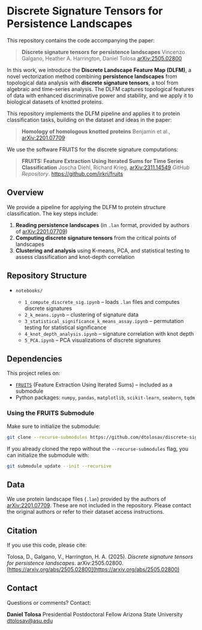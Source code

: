 # Discrete Signature Tensors for Persistence Landscapes

This repository contains the code accompanying the paper:

> **Discrete signature tensors for persistence landscapes**
> Vincenzo Galgano, Heather A. Harrington, Daniel Tolosa
> [arXiv:2505.02800](https://arxiv.org/abs/2505.02800)

In this work, we introduce the **Discrete Landscape Feature Map (DLFM)**, a novel vectorization method combining **persistence landscapes** from topological data analysis with **discrete signature tensors**, a tool from algebraic and time-series analysis. The DLFM captures topological features of data with enhanced discriminative power and stability, and we apply it to biological datasets of knotted proteins.

This repository implements the DLFM pipeline and applies it to protein classification tasks, building on the dataset and ideas in the paper:

> **Homology of homologous knotted proteins**
> Benjamin et al., [arXiv:2201.07709](https://arxiv.org/abs/2201.07709)

We use the software FRUITS for the discrete signature computations:

> **FRUITS: Feature Extraction Using Iterated Sums for Time Series Classification**
> Joscha Diehl, Richard Krieg, [arXiv:2311.14549](https://arxiv.org/abs/2311.14549)
> *GitHub Repository*. https://github.com/irkri/fruits

## Overview

We provide a pipeline for applying the DLFM to protein structure classification. The key steps include:

1. **Reading persistence landscapes** (in `.lan` format, provided by authors of [arXiv:2201.07709](https://arxiv.org/abs/2201.07709))
2. **Computing discrete signature tensors** from the critical points of landscapes
3. **Clustering and analysis** using K-means, PCA, and statistical testing to assess classification and knot-depth correlation

## Repository Structure

* `notebooks/`

  * `1_compute_discrete_sig.ipynb` – loads `.lan` files and computes discrete signatures
  * `2_k_means.ipynb` – clustering of signature data
  * `3_statistical_significance_k_means_assay.ipynb` – permutation testing for statistical significance
  * `4_knot_depth_analysis.ipynb` – signature correlation with knot depth
  * `5_PCA.ipynb` – PCA visualizations of discrete signatures

## Dependencies

This project relies on:

* [`FRUITS`](https://github.com/dtolosa/fruits) (Feature Extraction Using Iterated Sums) – included as a submodule
* Python packages: `numpy`, `pandas`, `matplotlib`, `scikit-learn`, `seaborn`, `tqdm`

### Using the FRUITS Submodule

Make sure to initialize the submodule:

```bash
git clone --recurse-submodules https://github.com/dtolosav/discrete-sig-for-landscapes
```

If you already cloned the repo without the `--recurse-submodules` flag, you can initialize the submodule with:

```bash
git submodule update --init --recursive
```

## Data

We use protein landscape files (`.lan`) provided by the authors of [arXiv:2201.07709](https://arxiv.org/abs/2201.07709). These are not included in the repository. Please contact the original authors or refer to their dataset access instructions.

## Citation

If you use this code, please cite:

Tolosa, D., Galgano, V., Harrington, H. A. (2025). *Discrete signature tensors for persistence landscapes*. arXiv:2505.02800. [https://arxiv.org/abs/2505.02800](https://arxiv.org/abs/2505.02800)

## Contact

Questions or comments? Contact:

**Daniel Tolosa**
Presidential Postdoctoral Fellow
Arizona State University
[dtolosav@asu.edu](mailto:dtolosav@asu.edu)
